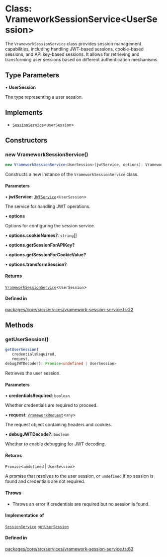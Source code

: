 # Class: VrameworkSessionService\<UserSession\>

The `VrameworkSessionService` class provides session management capabilities, including handling JWT-based sessions,
cookie-based sessions, and API key-based sessions. It allows for retrieving and transforming user sessions based on different
authentication mechanisms.

## Type Parameters

• **UserSession**

The type representing a user session.

## Implements

- [`SessionService`](../interfaces/SessionService.md)\<`UserSession`\>

## Constructors

### new VrameworkSessionService()

```ts
new VrameworkSessionService<UserSession>(jwtService, options): VrameworkSessionService<UserSession>
```

Constructs a new instance of the `VrameworkSessionService` class.

#### Parameters

• **jwtService**: [`JWTService`](../interfaces/JWTService.md)\<`UserSession`\>

The service for handling JWT operations.

• **options**

Options for configuring the session service.

• **options.cookieNames?**: `string`[]

• **options.getSessionForAPIKey?**

• **options.getSessionForCookieValue?**

• **options.transformSession?**

#### Returns

[`VrameworkSessionService`](VrameworkSessionService.md)\<`UserSession`\>

#### Defined in

[packages/core/src/services/vramework-session-service.ts:22](https://github.com/vramework/vramework/blob/d6bdd98863fc2395b074502b5cd67b069031d73f/packages/core/src/services/vramework-session-service.ts#L22)

## Methods

### getUserSession()

```ts
getUserSession(
   credentialsRequired, 
   request, 
debugJWTDecode?): Promise<undefined | UserSession>
```

Retrieves the user session.

#### Parameters

• **credentialsRequired**: `boolean`

Whether credentials are required to proceed.

• **request**: [`VrameworkRequest`](VrameworkRequest.md)\<`any`\>

The request object containing headers and cookies.

• **debugJWTDecode?**: `boolean`

Whether to enable debugging for JWT decoding.

#### Returns

`Promise`\<`undefined` \| `UserSession`\>

A promise that resolves to the user session, or `undefined` if no session is found and credentials are not required.

#### Throws

- Throws an error if credentials are required but no session is found.

#### Implementation of

[`SessionService`](../interfaces/SessionService.md).[`getUserSession`](../interfaces/SessionService.md#getusersession)

#### Defined in

[packages/core/src/services/vramework-session-service.ts:83](https://github.com/vramework/vramework/blob/d6bdd98863fc2395b074502b5cd67b069031d73f/packages/core/src/services/vramework-session-service.ts#L83)
